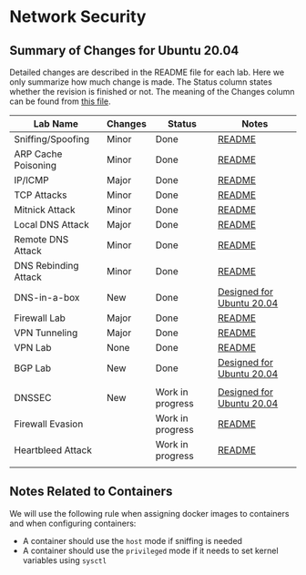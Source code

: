 # Network Security

## Summary of Changes for Ubuntu 20.04

Detailed changes are described in the README file for each lab.
Here we only summarize how much change is made.
The Status column states whether the revision is finished or not.
The meaning of the Changes column can be found from
[this file](../common-files/category_of_revision.md).

| Lab Name | Changes | Status |  Notes |
| ---      | ---     | ---    |  ---   |
| Sniffing/Spoofing   | Minor | Done | [README](Sniffing_Spoofing/README.md)|
| ARP Cache Poisoning | Minor | Done | [README](ARP_Attack/README.md)|
| IP/ICMP             | Major | Done | [README](IP_Attacks/README.md)| 
| TCP Attacks         | Minor | Done | [README](TCP_Attacks/README.md)|
| Mitnick Attack      | Minor | Done | [README](Mitnick_Attack/README.md)| 
| Local DNS Attack    | Major | Done | [README](DNS_Local/README.md)|
| Remote DNS Attack   | Minor | Done | [README](DNS_Remote/README.md)|
| DNS Rebinding Attack| Minor | Done | [README](DNS_Rebinding/README.md)|
| DNS-in-a-box        |  New  | Done | [Designed for Ubuntu 20.04](DNS_in_a_Box/README.md) |
| Firewall Lab        | Major | Done | [README](Firewall/README.md)|
| VPN Tunneling       | Major | Done | [README](VPN_Tunnel/README.md) |
| VPN Lab             |  None | Done | [README](VPN/README.md)|
| BGP Lab             |  New  | Done | [Designed for Ubuntu 20.04](BGP_Basic/README.md)|
|||||
| DNSSEC              |  New  | Work in progress   | [Designed for Ubuntu 20.04](DNSSEC/README.md) |
| Firewall Evasion    |       | Work in progress   | [README](Firewall_VPN/README.md) |
| Heartbleed Attack   |       | Work in progress   | [README](Heartbleed/README.md) |
||||


## Notes Related to Containers

We will use the following rule when assigning docker images to containers and 
when configuring containers:
- A container should use the ```host``` mode if sniffing is needed
- A container should use the ```privileged``` mode if it needs to 
set kernel variables using ```sysctl```

